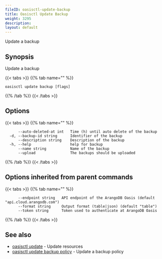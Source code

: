 ```yaml
---
fileID: oasisctl-update-backup
title: Oasisctl Update Backup
weight: 3295
description: 
layout: default
---
```

Update a backup

## Synopsis

Update a backup

{{< tabs >}}
{{% tab name="" %}}
```
oasisctl update backup [flags]
```
{{% /tab %}}
{{< /tabs >}}

## Options

{{< tabs >}}
{{% tab name="" %}}
```
      --auto-deleted-at int   Time (h) until auto delete of the backup
  -d, --backup-id string      Identifier of the backup
      --description string    Description of the backup
  -h, --help                  help for backup
      --name string           Name of the backup
      --upload                The backups should be uploaded
```
{{% /tab %}}
{{< /tabs >}}

## Options inherited from parent commands

{{< tabs >}}
{{% tab name="" %}}
```
      --endpoint string   API endpoint of the ArangoDB Oasis (default "api.cloud.arangodb.com")
      --format string     Output format (table|json) (default "table")
      --token string      Token used to authenticate at ArangoDB Oasis
```
{{% /tab %}}
{{< /tabs >}}

## See also

* [oasisctl update]()	 - Update resources
* [oasisctl update backup policy](oasisctl-update-backup-policy)	 - Update a backup policy

